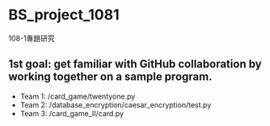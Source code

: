 # BS_project_1081
 108-1專題研究
 
## 1st goal: get familiar with GitHub collaboration by working together on a sample program. ##
- Team 1: /card_game/twentyone.py
- Team 2: /database_encryption/caesar_encryption/test.py
- Team 3: /card_game_II/card.py
